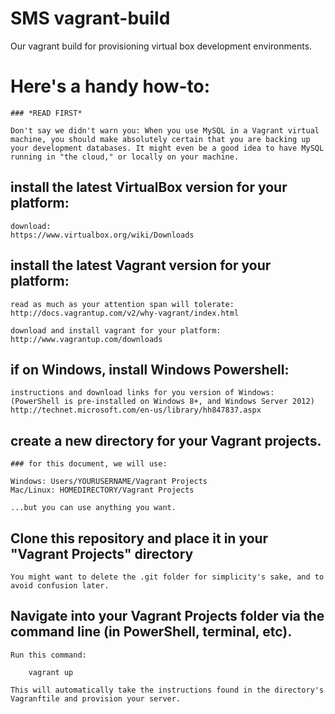 SMS vagrant-build
=============

Our vagrant build for provisioning virtual box development environments.

# Here's a handy how-to:

	### *READ FIRST*

	Don't say we didn't warn you: When you use MySQL in a Vagrant virtual machine, you should make absolutely certain that you are backing up your development databases. It might even be a good idea to have MySQL running in "the cloud," or locally on your machine.

## install the latest VirtualBox version for your platform:

	download:
	https://www.virtualbox.org/wiki/Downloads

## install the latest Vagrant version for your platform:

	read as much as your attention span will tolerate:
	http://docs.vagrantup.com/v2/why-vagrant/index.html

	download and install vagrant for your platform:
	http://www.vagrantup.com/downloads	

## if on Windows, install Windows Powershell:

	instructions and download links for you version of Windows:
	(PowerShell is pre-installed on Windows 8+, and Windows Server 2012)
	http://technet.microsoft.com/en-us/library/hh847837.aspx

## create a new directory for your Vagrant projects.
	### for this document, we will use:

	Windows: Users/YOURUSERNAME/Vagrant Projects
	Mac/Linux: HOMEDIRECTORY/Vagrant Projects

	...but you can use anything you want.

## Clone this repository and place it in your "Vagrant Projects" directory

	You might want to delete the .git folder for simplicity's sake, and to avoid confusion later.

## Navigate into your Vagrant Projects folder via the command line (in PowerShell, terminal, etc).

	Run this command:

		vagrant up

	This will automatically take the instructions found in the directory's Vagranftile and provision your server.

